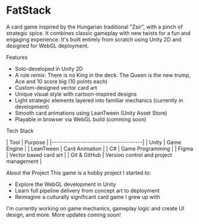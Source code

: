# FatStack
A card game inspired by the Hungarian traditional "Zsír", with a pinch of strategic spice. It combines classic gameplay with new twists for a fun and engaging experience.
It's built entirely from scratch using Unity 2D and designed for WebGL deployment.

Features
- Solo-developed in Unity 2D
- A rule remix: There is no King in the deck. The Queen is the new trump, Ace and 10 score big (10 points each)
- Custom-designed vector card art
- Unique visual style with cartoon-inspired designs
- Light strategic elements layered into familiar mechanics (currently in development)
- Smooth card animations using LeanTween (Unity Asset Store)
- Playable in browser via WebGL build (comming soon)

Tech Stack

| Tool         | Purpose               |
|--------------------------------------|
| Unity        | Game Engine                            |
| LeanTween    | Card Animation                         |
| C#           | Game Programming                       |
| Figma        | Vector based card art                  |
| Git & GitHub | Version control and project management |

About the Project
This game is a hobby project I started to:
- Explore the WebGL development in Unity
- Learn full pipeline delivery from concept art to deployment
- Reimagine a culturally significant card game I grew up with

I'm currently working on game mechanics, gameplay logic and create UI design, and more. 
More updates coming soon!

